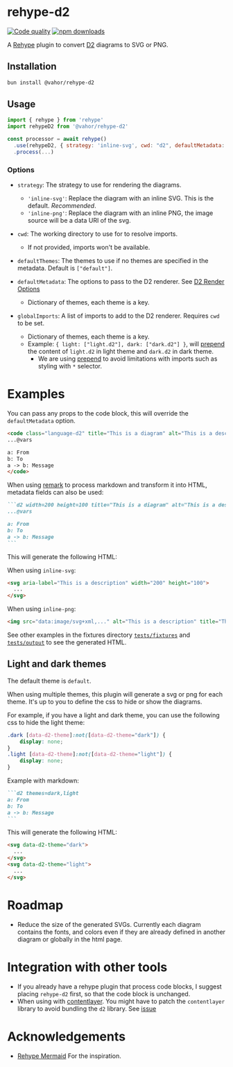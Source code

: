 # rehype-d2

[![Code quality](https://github.com/Vahor/rehype-d2/actions/workflows/quality.yml/badge.svg)](https://github.com/Vahor/rehype-d2/actions/workflows/quality.yml)
[![npm downloads](https://img.shields.io/npm/dm/%40vahor%2Frehype-d2)](https://www.npmjs.com/package/@vahor/rehype-d2)

A [Rehype](https://github.com/rehypejs/rehype) plugin to convert [D2](https://d2lang.com/) diagrams to SVG or PNG.

## Installation

```sh
bun install @vahor/rehype-d2
```

## Usage

```js
import { rehype } from 'rehype'
import rehypeD2 from '@vahor/rehype-d2'

const processor = await rehype()
  .use(rehypeD2, { strategy: 'inline-svg', cwd: "d2", defaultMetadata: { default: { layout: "elk", sketch: true, pad: 0 } } })
  .process(...)
```

### Options

- `strategy`: The strategy to use for rendering the diagrams.
  - `'inline-svg'`: Replace the diagram with an inline SVG. This is the default. *Recommended*.
  - `'inline-png'`: Replace the diagram with an inline PNG, the image source will be a data URI of the svg.

- `cwd`: The working directory to use for to resolve imports.
   - If not provided, imports won't be available.

- `defaultThemes`: The themes to use if no themes are specified in the metadata. Default is `["default"]`.

- `defaultMetadata`: The options to pass to the D2 renderer. See [D2 Render Options](https://github.com/terrastruct/d2/blob/0b2203c107df5319380c1d72753ae8c7814324d9/d2js/js/index.d.ts#L8-L44)
  - Dictionary of themes, each theme is a key.

- `globalImports`: A list of imports to add to the D2 renderer. Requires `cwd` to be set.
  - Dictionary of themes, each theme is a key.
  - Example: `{ light: ["light.d2"], dark: ["dark.d2"] }`, will <ins>prepend</ins> the content of `light.d2` in light theme and `dark.d2` in dark theme.
     - We are using <ins>prepend</ins> to avoid limitations with imports such as styling with `*` selector.



# Examples

You can pass any props to the code block, this will override the `defaultMetadata` option.

```html
<code class="language-d2" title="This is a diagram" alt="This is a description" width="200" height="100">
...@vars

a: From
b: To
a -> b: Message
</code>
```


When using [remark](https://github.com/remarkjs/remark) to process markdown and transform it into HTML, metadata fields can also be used:

~~~md
```d2 width=200 height=100 title="This is a diagram" alt="This is a description"
...@vars

a: From
b: To
a -> b: Message
```
~~~

This will generate the following HTML:

When using `inline-svg`:
```html
<svg aria-label="This is a description" width="200" height="100">
  ...
</svg>
```

When using `inline-png`:
```html
<img src="data:image/svg+xml,..." alt="This is a description" title="This is a diagram" width="200" height="100">
```

See other examples in the fixtures directory [`tests/fixtures`](https://github.com/Vahor/rehype-d2/tree/main/tests/fixtures) and [`tests/output`](https://github.com/Vahor/rehype-d2/tree/main/tests/output) to see the generated HTML.

## Light and dark themes

The default theme is `default`.

When using multiple themes, this plugin will generate a svg or png for each theme.
It's up to you to define the css to hide or show the diagrams.

For example, if you have a light and dark theme, you can use the following css to hide the light theme:

```css
.dark [data-d2-theme]:not([data-d2-theme="dark"]) {
	display: none;
}
.light [data-d2-theme]:not([data-d2-theme="light"]) {
	display: none;
}
```

Example with markdown:

~~~md
```d2 themes=dark,light
a: From
b: To
a -> b: Message
```
~~~

This will generate the following HTML:

```html
<svg data-d2-theme="dark">
  ...
</svg>
<svg data-d2-theme="light">
  ...
</svg>
```

# Roadmap

- Reduce the size of the generated SVGs. Currently each diagram contains the fonts, and colors even if they are already defined in another diagram or globally in the html page.

# Integration with other tools

- If you already have a rehype plugin that process code blocks, I suggest placing `rehype-d2` first, so that the code block is unchanged.
- When using with [contentlayer](https://github.com/timlrx/contentlayer2). You might have to patch the `contentlayer` library to avoid bundling the `d2` library. See [issue](https://github.com/timlrx/contentlayer2/issues/70)

# Acknowledgements

- [Rehype Mermaid](https://github.com/remcohaszing/rehype-mermaid) For the inspiration.
